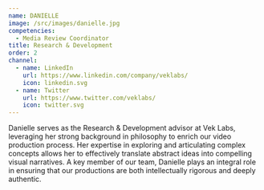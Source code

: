 ```yaml
---
name: DANIELLE
image: /src/images/danielle.jpg
competencies:
  - Media Review Coordinator
title: Research & Development
order: 2
channel:
  - name: LinkedIn
    url: https://www.linkedin.com/company/veklabs/
    icon: linkedin.svg
  - name: Twitter
    url: https://www.twitter.com/veklabs/
    icon: twitter.svg
---
```


Danielle serves as the Research & Development advisor at Vek Labs, leveraging her strong background in philosophy to enrich our video production process. Her expertise in exploring and articulating complex concepts allows her to effectively translate abstract ideas into compelling visual narratives. A key member of our team, Danielle plays an integral role in ensuring that our productions are both intellectually rigorous and deeply authentic.
